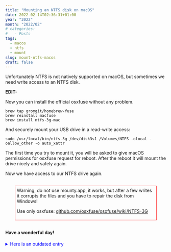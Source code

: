 ```yaml
---
title: "Mounting an NTFS disk on macOS"
date: 2022-02-14T02:36:31+01:00
year: "2022"
month: "2022/02"
# categories:
#   - Posts
tags:
  - macos
  - ntfs
  - mount
slug: mount-ntfs-macos
draft: false
---
```


Unfortunately NTFS is not natively supported on macOS, but sometimes we need write access to an NTFS disk.

<strong>EDIT:</strong>

Now you can install the official osxfuse without any problem.

```
brew tap gromgit/homebrew-fuse
brew reinstall macfuse
brew install ntfs-3g-mac
```

And securely mount your USB drive in a read-write access:

```
sudo /usr/local/bin/ntfs-3g /dev/disk3s1 /Volumes/NTFS -olocal -oallow_other -o auto_xattr
```

The first time you try to mount it, you will be asked to give macOS permissions for osxfuse request for reboot.
After the reboot it will mount the drive nicely and safely again.

Now we have access to our NTFS drive again.

<div style="border: 1px solid #ff0000; padding: 5px;margin: 30px;">
Warning, do not use mounty.app, it works, but after a few writes it corrupts the files and you have to repair the disk from Windows!

Use only osxfuse: [github.com/osxfuse/osxfuse/wiki/NTFS-3G](https://github.com/osxfuse/osxfuse/wiki/NTFS-3G)

</div>

<h4>Have a wonderful day!</h4>

<details>
<summary style="cursor: pointer; color: blue">Here is an outdated entry</summary>
<s style="opacity: 0.3">

To do so, there are two possibilities

Install the `ntfs-3g` package from _darelover_, as the original package is not updated to macOS Big Sur.

```
brew cask install osxfuse
brew install darelover/ntfs-3g/ntfs-3g
```

After installation, simply reboot your Mac, then you can easily mount your own drive in read/write mode.

```
sudo /usr/local/bin/ntfs-3g /dev/disk3s1 /Volumes/NTFS -olocal -oallow_other -o auto_xattr
```

## Second method

The first method works as long as you have not installed macfuse from keybase on your Mac, but if you have already, then no problem, you can now download the [mounty.app](https://mounty.app/) where you can mount the disk with one click, or mount with cli

```
sudo mount -t ntfs -o rw,auto,nobrowse /dev/disk3s1 ~/NTFS
sudo umount ~/NTFS
```

</s>
</details>
